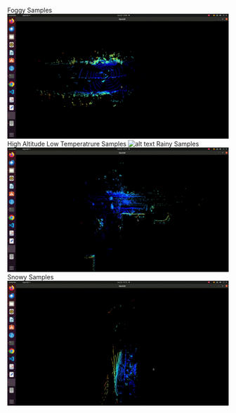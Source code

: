 Foggy Samples
![alt text](https://github.com/ParvezAlam123/Point-Cloud-Denoising-in-Adverse-Weather-Condition-using-Enrgy-Based-Model/blob/main/Dataset%20Samples/Fog.gif) 
High Altitude Low Temperatrure Samples
![alt text](https://github.com/ParvezAlam123/Point-Cloud-Denoising-in-Adverse-Weather-Condition-using-Enrgy-Based-Model/blob/main/Dataset%20Samples/High-Altitude-Low-Temperature.gif) 
Rainy Samples
![alt text](https://github.com/ParvezAlam123/Point-Cloud-Denoising-in-Adverse-Weather-Condition-using-Enrgy-Based-Model/blob/main/Dataset%20Samples/Rain.gif) 
Snowy Samples
![alt text](https://github.com/ParvezAlam123/Point-Cloud-Denoising-in-Adverse-Weather-Condition-using-Enrgy-Based-Model/blob/main/Dataset%20Samples/Snow.gif)
